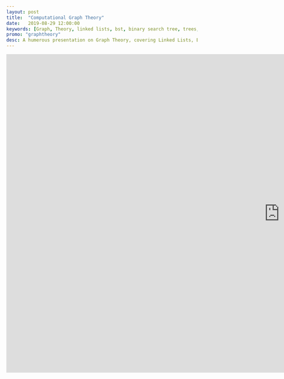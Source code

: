 ```yaml
---
layout: post
title:  "Computational Graph Theory"
date:   2019-08-29 12:00:00
keywords: [Graph, Theory, linked lists, bst, binary search tree, trees, dags, directed acyclic graphs, graphs, cycles, colors, innumerables, vertices, nodes, edges, arrows]
promo: "graphtheory"
desc: A humerous presentation on Graph Theory, covering Linked Lists, Binary Search Trees, DAGs, and other relevant data structures and algorithms.
---
```


<iframe src="https://docs.google.com/presentation/d/e/2PACX-1vQ__qTUhD-DPrB54GgZrQg18VUC2PUKXOuyXuz69FBDsSz5U9AGrAeCWxrIvonn0vGZO__nbMeBdm_0/embed?start=true&loop=false&delayms=15000" frameborder="0" width="1440" height="839" allowfullscreen="true" mozallowfullscreen="true" webkitallowfullscreen="true"></iframe>
